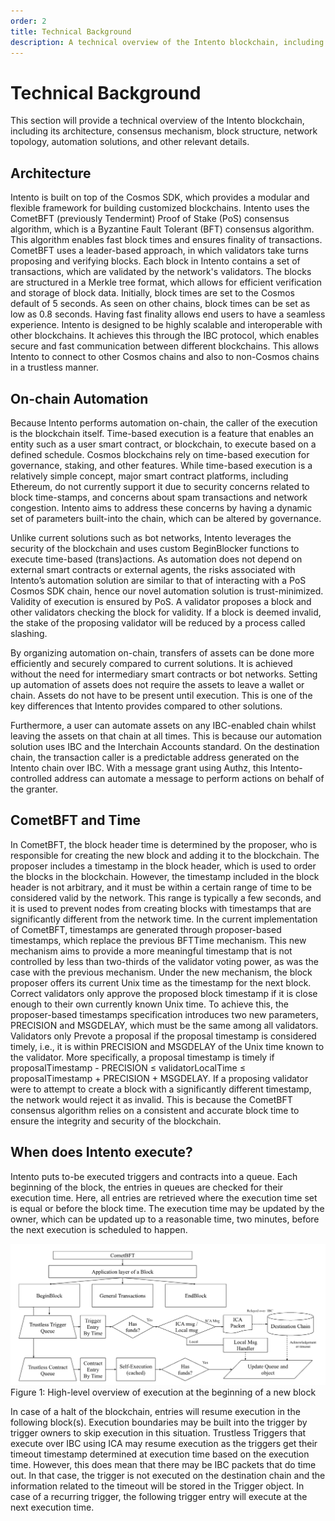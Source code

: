 ```yaml
---
order: 2
title: Technical Background
description: A technical overview of the Intento blockchain, including its architecture, consensus mechanism, block structure, network topology, automation solutions, and other relevant details
---
```


# Technical Background

This section will provide a technical overview of the Intento blockchain, including its architecture, consensus mechanism, block structure, network topology, automation solutions, and other relevant details.

## Architecture

Intento is built on top of the Cosmos SDK, which provides a modular and flexible framework for building customized blockchains. Intento uses the CometBFT (previously Tendermint) Proof of Stake (PoS) consensus algorithm, which is a Byzantine Fault Tolerant (BFT) consensus algorithm. This algorithm enables fast block times and ensures finality of transactions. CometBFT uses a leader-based approach, in which validators take turns proposing and verifying blocks.
Each block in Intento contains a set of transactions, which are validated by the network's validators. The blocks are structured in a Merkle tree format, which allows for efficient verification and storage of block data. Initially, block times are set to the Cosmos default of 5 seconds. As seen on other chains, block times can be set as low as 0.8 seconds. Having fast finality allows end users to have a seamless experience. 
Intento is designed to be highly scalable and interoperable with other blockchains. It achieves this through the IBC protocol, which enables secure and fast communication between different blockchains. This allows Intento to connect to other Cosmos chains and also to non-Cosmos chains in a trustless manner.

## On-chain Automation

Because Intento performs automation on-chain, the caller of the execution is the blockchain itself. Time-based execution is a feature that enables an entity such as a user smart contract, or blockchain, to execute based on a defined schedule. Cosmos blockchains rely on time-based execution for governance, staking, and other features. While time-based execution is a relatively simple concept, major smart contract platforms, including Ethereum, do not currently support it due to security concerns related to block time-stamps, and concerns about spam transactions and network congestion. Intento aims to address these concerns by having a dynamic set of parameters built-into the chain, which can be altered by governance.

Unlike current solutions such as bot networks, Intento leverages the security of the blockchain and uses custom BeginBlocker functions to execute time-based (trans)actions. As automation does not depend on external smart contracts or external agents, the risks associated with Intento’s automation solution are similar to that of interacting with a PoS Cosmos SDK chain, hence our novel automation solution is trust-minimized. Validity of execution is ensured by PoS. A validator proposes a block and other validators checking the block for validity. If a block is deemed invalid, the stake of the proposing validator will be reduced by a process called slashing. 

By organizing automation on-chain, transfers of assets can be done more efficiently and securely compared to current solutions. It is achieved without the need for intermediary smart contracts or bot networks. Setting up automation of assets does not require the assets to leave a wallet or chain. Assets do not have to be present until execution. This is one of the key differences that Intento provides compared to other solutions. 

Furthermore, a user can automate assets on any IBC-enabled chain whilst leaving the assets on that chain at all times. This is because our automation solution uses IBC and the Interchain Accounts standard. On the destination chain, the transaction caller is a predictable address generated on the Intento chain over IBC. With a message grant using Authz, this Intento-controlled address can automate a message to perform actions on behalf of the granter. 

## CometBFT and Time

In CometBFT, the block header time is determined by the proposer, who is responsible for creating the new block and adding it to the blockchain. The proposer includes a timestamp in the block header, which is used to order the blocks in the blockchain.
However, the timestamp included in the block header is not arbitrary, and it must be within a certain range of time to be considered valid by the network. This range is typically a few seconds, and it is used to prevent nodes from creating blocks with timestamps that are significantly different from the network time.
In the current implementation of CometBFT, timestamps are generated through proposer-based timestamps, which replace the previous BFTTime mechanism. This new mechanism aims to provide a more meaningful timestamp that is not controlled by less than two-thirds of the validator voting power, as was the case with the previous mechanism.
Under the new mechanism, the block proposer offers its current Unix time as the timestamp for the next block. Correct validators only approve the proposed block timestamp if it is close enough to their own currently known Unix time. To achieve this, the proposer-based timestamps specification introduces two new parameters, PRECISION and MSGDELAY, which must be the same among all validators.
Validators only Prevote a proposal if the proposal timestamp is considered timely, i.e., it is within PRECISION and MSGDELAY of the Unix time known to the validator. More specifically, a proposal timestamp is timely if proposalTimestamp - PRECISION ≤ validatorLocalTime ≤ proposalTimestamp + PRECISION + MSGDELAY.
If a proposing validator were to attempt to create a block with a significantly different timestamp, the network would reject it as invalid. This is because the CometBFT consensus algorithm relies on a consistent and accurate block time to ensure the integrity and security of the blockchain.

## When does Intento execute?

Intento puts to-be executed triggers and contracts into a queue. Each beginning of the block, the entries in queues are checked for their execution time. Here, all entries are retrieved where the execution time set is equal or before the block time. The execution time may be updated by the owner, which can be updated up to a reasonable time, two minutes,  before the next execution is scheduled to happen.

![architecture](./../images/architecture.png)
Figure 1: High-level overview of execution at the beginning of a new block

In case of a halt of the blockchain, entries will resume execution in the following block(s). Execution boundaries may be built into the trigger by trigger owners to skip execution in this situation. Trustless Triggers that execute over IBC using ICA may resume execution as the triggers get their timeout timestamp determined at execution time based on the execution time. However, this does mean that there may be IBC packets that do time out. In that case, the trigger is not executed on the destination chain and the information related to the timeout will be stored in the Trigger object. In case of a recurring trigger, the following trigger entry will execute at the next execution time.
